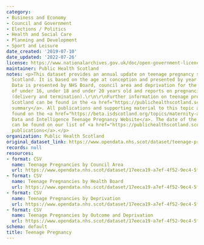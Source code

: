 ```yaml
---
category:
- Business and Economy
- Council and Government
- Elections / Politics
- Health and Social Care
- Planning and Development
- Sport and Leisure
date_created: '2019-07-10'
date_updated: '2022-07-26'
license: https://www.nationalarchives.gov.uk/doc/open-government-licence/version/3/
maintainer: Public Health Scotland
notes: <p>This dataset provides an annual update on teenage pregnancy statistics in
  Scotland. It is based on the age at conception and presented by year of\r\nconception.
  Data is presented by NHS Board, council area and deprivation for the age groups
  of under 16, under 18 and under 20 years old and reports on pregnancies and outcome
  (delivery and termination).\r\n\r\nFurther information on teenage pregnancies across
  Scotland can be found in the <a href="https://publichealthscotland.scot/publications/teenage-pregnancies/">publication
  summary</a>. All publications and supporting material to this topic area can be
  found on the <a href="https://beta.isdscotland.org/topics/maternity-and-births/teenage-pregnancy/">PHS
  Data and Intelligence Teenage Pregnancy Website</a>. The date of the next release
  can be found on our list of <a href="https://publichealthscotland.scot/publications/forthcoming-publications/">forthcoming
  publications</a>.</p>
organization: Public Health Scotland
original_dataset_link: https://www.opendata.nhs.scot/dataset/teenage-pregnancy
records: null
resources:
- format: CSV
  name: Teenage Pregnancies by Council Area
  url: https://www.opendata.nhs.scot/dataset/17eeca19-a7ef-4f52-9ec4-5f9331e31cfc/resource/e7454f7b-3d2c-4dc2-abaa-c59604d9cefc/download/tp_od_caoutcome.csv
- format: CSV
  name: Teenage Pregnancies by Health Board
  url: https://www.opendata.nhs.scot/dataset/17eeca19-a7ef-4f52-9ec4-5f9331e31cfc/resource/bb758751-28cf-4aa2-a4ed-e27f38a411af/download/tp_od_hboutcome.csv
- format: CSV
  name: Teenage Pregnancies by Deprivation
  url: https://www.opendata.nhs.scot/dataset/17eeca19-a7ef-4f52-9ec4-5f9331e31cfc/resource/361ab1bf-2254-431a-8431-37ccc3627bfe/download/tp_od_hbsimd.csv
- format: CSV
  name: Teenage Pregnancies by Outcome and Deprivation
  url: https://www.opendata.nhs.scot/dataset/17eeca19-a7ef-4f52-9ec4-5f9331e31cfc/resource/3ce36f7a-73da-45c6-909a-0898191ee611/download/tp_od_outcomesimd.csv
schema: default
title: Teenage Pregnancy
---
```

